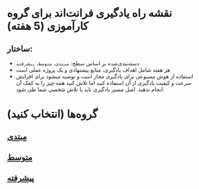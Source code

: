 # نقشه راه یادگیری فرانت‌اند برای گروه کارآموزی (5 هفته)

## ساختار:

- دسته‌بندی‌شده بر اساس سطح: `مبتدی`، `متوسط`، `پیشرفته`
- هر هفته شامل اهداف یادگیری، منابع پیشنهادی و یک پروژه عملی است
- استفاده از هوش مصنوعی برای یادگیری مجاز است و توصیه میشود برای افزایش سرعت و کیفیت یادگیری از آن استفاده کنید اما تلاش کنید همه چیز را به کمک آن انجام ندهید. اصل مسیر یادگیری باید با تلاش شخصی شما طی شود.

# گروه‌ها (انتخاب کنید)

## [مبتدی](./levels/beginners/intro.md)

## [متوسط](./levels/intermediate/intro.md)

## [پیشرفته](./levels/advanced/intro.md)
